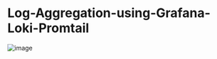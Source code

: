 # Log-Aggregation-using-Grafana-Loki-Promtail
![image](https://github.com/user-attachments/assets/744ddd49-65e5-4767-829b-dd8cba6f4d00)
